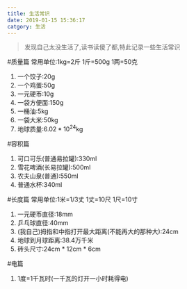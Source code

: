 ```yaml
---
title: 生活常识
date: 2019-01-15 15:36:17
catgory: 生活
---
```

>发现自己太没生活了,读书读傻了都,特此记录一些生活常识

#质量篇
常用单位:1kg=2斤 1斤=500g 1两=50克
1. 一个饺子:20g
2. 一个鸡蛋:50g
3. 一元硬币:10g
4. 一袋方便面:150g
5. 一桶油:5kg
6. 一袋大米:50kg
7. 地球质量:$6.02*10^{24}$kg

#容积篇
1. 可口可乐(普通易拉罐):330ml
2. 雪花啤酒(长易拉罐):500ml
2. 农夫山泉(普通):550ml
3. 普通水杯:340ml

#长度篇
常用单位:1米=1/3丈 1丈=10尺 1尺=10寸
1. 一元硬币直径:18mm
2. 乒乓球直径:40mm
3. (我自己)拇指和中指打开最大距离(不能再大的那种大):24cm
4. 地球到月球距离:38.4万千米
5. 砖头尺寸:24cm * 12cm * 6cm

#电篇
1. 1度=1千瓦时(一千瓦的灯开一小时耗得电)